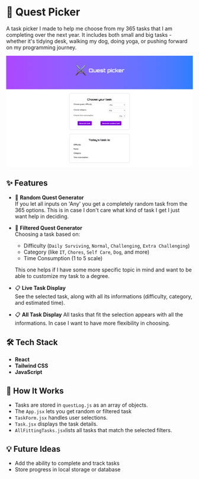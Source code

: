 # 🧭 Quest Picker

A task picker I made to help me choose from my 365 tasks that I am completing over the next year. It includes both small and big tasks - whether it's tidying desk, walking my dog, doing yoga, or pushing forward on my programming journey.

![Printscreen of Quest picker webpage](./public/questpicker.png)

## ✨ Features

- 🎲 **Random Quest Generator**  
  If you let all inputs on 'Any' you get a completely random task from the 365 options. This is in case I don't care what kind of task I get I just want help in deciding.

- 🎯 **Filtered Quest Generator**  
  Choosing a task based on:
  - Difficulty (`Daily Surviving`, `Normal`, `Challenging`, `Extra Challenging`)
  - Category (like `IT`, `Chores`, `Self Care`, `Dog`, and more)
  - Time Consumption (1 to 5 scale)

  This one helps if I have some more specific topic in mind and want to be able to customize my task to a degree.

- 📋 **Live Task Display**  
  See the selected task, along with all its informations (difficulty, category, and estimated time).

- 📋 **All Task Display**
  All tasks that fit the selection appears with all the informations. In case I want to have more flexibility in choosing.


## 🛠️ Tech Stack

- **React**
- **Tailwind CSS**
- **JavaScript**

## 🧠 How It Works

- Tasks are stored in `questLog.js` as an array of objects.
- The `App.jsx` lets you get random or filtered task
- `TaskForm.jsx` handles user selections.
- `Task.jsx` displays the task details.
- `AllFittingTasks.jsx`lists all tasks that match the selected filters.

## 💡 Future Ideas

- Add the ability to complete and track tasks
- Store progress in local storage or database



